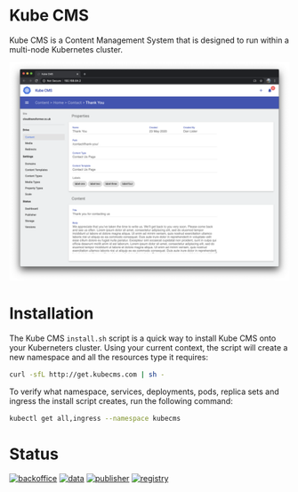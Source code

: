 # Kube CMS

Kube CMS is a Content Management System that is designed to run within a multi-node Kubernetes cluster.

![](images/kube-cms-preview.png)

# Installation

The Kube CMS `install.sh` script is a quick way to install Kube CMS onto your Kuberneters cluster. Using your current context, the script will create a new namespace and all the resources type it requires:

```bash
curl -sfL http://get.kubecms.com | sh -
```

To verify what namespace, services, deployments, pods, replica sets and ingress the install script creates, run the following command:

```bash
kubectl get all,ingress --namespace kubecms
```

# Status

[![backoffice](https://github.com/kubecms/kubecms/workflows/backoffice/badge.svg)](https://github.com/kubecms/kubecms/actions?query=workflow%backoffice)
[![data](https://github.com/kubecms/kubecms/workflows/data/badge.svg)](https://github.com/kubecms/kubecms/actions?query=workflow%data)
[![publisher](https://github.com/kubecms/kubecms/workflows/publisher/badge.svg)](https://github.com/kubecms/kubecms/actions?query=workflow%publisher)
[![registry](https://github.com/kubecms/kubecms/workflows/registry/badge.svg)](https://github.com/kubecms/kubecms/actions?query=workflow%registry)